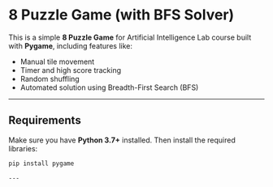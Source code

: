 # 8 Puzzle Game (with BFS Solver)

This is a simple **8 Puzzle Game** for Artificial Intelligence Lab course built with **Pygame**, including features like:
- Manual tile movement
- Timer and high score tracking
- Random shuffling
- Automated solution using Breadth-First Search (BFS)

---

## Requirements

Make sure you have **Python 3.7+** installed. Then install the required libraries:

```bash
pip install pygame

---

